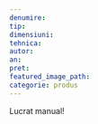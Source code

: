 ```yaml
---
denumire:
tip:
dimensiuni:
tehnica:
autor:
an:
pret:
featured_image_path:
categorie: produs
---
```


Lucrat manual!
